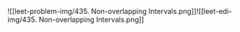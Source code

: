 ![[leet-problem-img/435. Non-overlapping Intervals.png]]![[leet-edi-img/435. Non-overlapping Intervals.png]]
